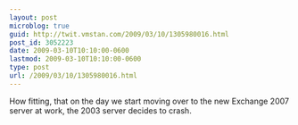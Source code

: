 ```yaml
---
layout: post
microblog: true
guid: http://twit.vmstan.com/2009/03/10/1305980016.html
post_id: 3052223
date: 2009-03-10T10:10:00-0600
lastmod: 2009-03-10T10:10:00-0600
type: post
url: /2009/03/10/1305980016.html
---
```

How fitting, that on the day we start moving over to the new Exchange 2007 server at work, the 2003 server decides to crash.
